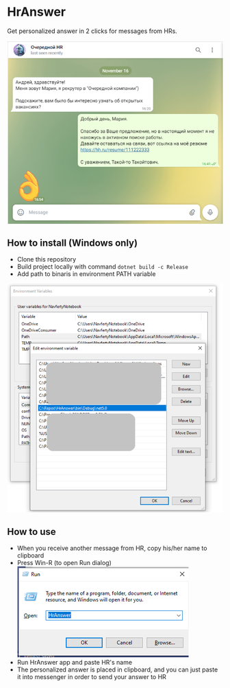 # HrAnswer

Get personalized answer in 2 clicks for messages from HRs.

![](img/chat.png)

## How to install (Windows only)

- Clone this repository
- Build project locally with command `dotnet build -c Release`
- Add path to binaris in environment PATH variable

![](img/path.png)

## How to use

- When you receive another message from HR, copy his/her name to clipboard
- Press Win-R (to open Run dialog)  
![](img/run.png)  
- Run HrAnswer app and paste HR's name
- The personalized answer is placed in clipboard, and you can just paste it into messenger in order to send your answer to HR

